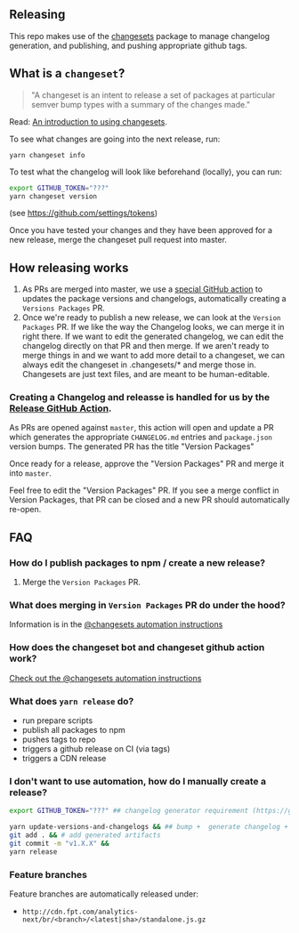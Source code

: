 ## Releasing

This repo makes use of the [changesets](https://github.com/changesets/changesets) package to manage changelog generation, and publishing, and pushing appropriate github tags.

## What is a `changeset`?

> "A changeset is an intent to release a set of packages at particular semver bump types with a summary of the changes made."

Read: [An introduction to using changesets](https://github.com/changesets/changesets/blob/main/docs/intro-to-using-changesets.md).

To see what changes are going into the next release, run:

```
yarn changeset info
```

To test what the changelog will look like beforehand (locally), you can run:

```bash
export GITHUB_TOKEN="???"
yarn changeset version
```

(see https://github.com/settings/tokens)

Once you have tested your changes and they have been approved for a new release, merge the changeset pull request into master.

## How releasing works

1. As PRs are merged into master, we use a [special GitHub action](https://github.com/changesets/action) to updates the package versions and changelogs, automatically creating a `Versions Packages` PR.
2. Once we're ready to publish a new release, we can look at the `Version Packages` PR. If we like the way the Changelog looks, we can merge it in right there. If we want to edit the generated changelog, we can edit the changelog directly on that PR and then merge. If we aren't ready to merge things in and we want to add more detail to a changeset, we can always edit the changeset in .changesets/\* and merge those in. Changesets are just text files, and are meant to be human-editable.

### Creating a Changelog and releasse is handled for us by the [Release GitHub Action](https://github.com/changesets/action).

As PRs are opened against `master`, this action will open and update a PR which generates the appropriate `CHANGELOG.md` entries and `package.json` version bumps.
The generated PR has the title "Version Packages"

Once ready for a release, approve the "Version Packages" PR and merge it into `master`.

Feel free to edit the "Version Packages" PR. If you see a merge conflict in Version Packages, that PR can be closed and a new PR should automatically re-open.

## FAQ

### How do I publish packages to npm / create a new release?

1. Merge the `Version Packages` PR.

### What does merging in `Version Packages` PR do under the hood?

Information is in the [@changesets automation instructions](https://github.com/changesets/changesets/blob/main/docs/automating-changesets.md#how-do-i-run-the-version-and-publish-commands)

### How does the changeset bot and changeset github action work?

[Check out the @changesets automation instructions](https://github.com/changesets/changesets/blob/main/docs/automating-changesets.md#automating-changesets)

### What does `yarn release` do?

- run prepare scripts
- publish all packages to npm
- pushes tags to repo
- triggers a github release on CI (via tags)
- triggers a CDN release

### I don't want to use automation, how do I manually create a release?

```bash
export GITHUB_TOKEN="???" ## changelog generator requirement (https://github.com/settings/tokens)

yarn update-versions-and-changelogs && ## bump +  generate changelog + delete old changesets
git add . && # add generated artifacts
git commit -m "v1.X.X" &&
yarn release
```

### Feature branches

Feature branches are automatically released under:

- `http://cdn.fpt.com/analytics-next/br/<branch>/<latest|sha>/standalone.js.gz`
